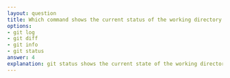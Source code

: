 ```yaml
---
layout: question
title: Which command shows the current status of the working directory and staging area?
options:
- git log
- git diff
- git info
- git status
answer: 4
explanation: git status shows the current state of the working directory and staging area, displaying which files are modified, staged for commit, or untracked.
---
```

